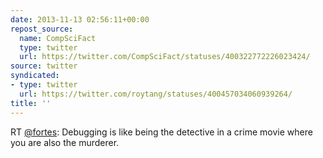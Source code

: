 ```yaml
---
date: 2013-11-13 02:56:11+00:00
repost_source:
  name: CompSciFact
  type: twitter
  url: https://twitter.com/CompSciFact/statuses/400322772226023424/
source: twitter
syndicated:
- type: twitter
  url: https://twitter.com/roytang/statuses/400457034060939264/
title: ''
---
```


RT [@fortes](https://twitter.com/fortes/): Debugging is like being the detective in a crime movie where you are also the murderer.
